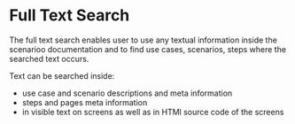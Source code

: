 # Full Text Search

The full text search enables user to use any textual information inside the scenarioo documentation and to find use cases, scenarios, steps where the searched text occurs.

Text can be searched inside:
* use case and scenario descriptions and meta information
* steps and pages meta information
* in visible text on screens as well as in HTMl source code of the screens


